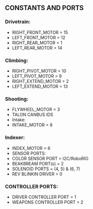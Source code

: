 ## **CONSTANTS AND PORTS**

### Drivetrain:
- RIGHT_FRONT_MOTOR = 15
- LEFT_FRONT_MOTOR = 12
- RIGHT_REAR_MOTOR = 1 
- LEFT_REAR_MOTOR = 14

### Climbing:
- RIGHT_PIVOT_MOTOR = 10
- LEFT_PIVOT_MOTOR = 9 
- RIGHT_EXTEND_MOTOR = 2
- LEFT_EXTEND_MOTOR =  13

### Shooting:
- FLYWHEEL_MOTOR = 3
- TALON CANBUS IDS
- Intake:
- INTAKE_MOTOR = 8

### Indexer:
- INDEX_MOTOR = 6
- SENSOR PORTS:
- COLOR SENSOR PORT = I2C/RoboRIO
- BEAKBREAM PORT(s) = 2
- SOLENOID PORTS = (4, 5) & (6, 7)
- REV BLINKIN DRIVER = 0

### CONTROLLER PORTS:
- DRIVER CONTROLLER PORT = 1
- WEAPONS CONTROLLER PORT = 2
